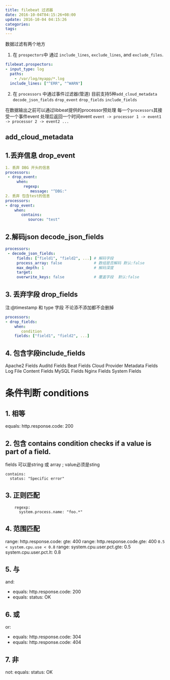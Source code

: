 ```yaml
---
title: filebeat 过滤器
date: 2016-10-04T04:15:26+08:00
update: 2016-10-04 04:15:26
categories:
tags:
---
```


数据过滤有两个地方
1. 在 `prospectors`中 通过 `include_lines`, `exclude_lines`, and `exclude_files`.

```yaml
filebeat.prospectors:
- input_type: log
  paths:
    - /var/log/myapp/*.log
  include_lines: ["^ERR", "^WARN"]
```
2. 在 `processors` 中通过事件过滤器(管道) 目前支持5种`add_cloud_metadata` `decode_json_fields` `drop_event` `drop_fields` `include_fields`

在数据输出之前可以通过libbeat提供的processor预处理
每一个`processors`其接受一个事件event 处理后返回一个时间event
`event -> processor 1 -> event1 -> processor 2 -> event2 ...`

## add_cloud_metadata

## 1.丢弃信息 drop_event   
```yaml
1. 丢弃 DBG 开头的信息
processors:
 - drop_event:
     when:
        regexp:
           message: "^DBG:"
2. 丢弃 包含test的信息
processors:
- drop_event:
    when:
       contains:
          source: "test"
```           
## 2.解码json decode_json_fields
```yaml
processors:
 - decode_json_fields:
     fields: ["field1", "field2", ...] # 解码字段
     process_array: false              # 数组是否解码 默认:false
     max_depth: 1                      # 解码深度
     target:            
     overwrite_keys: false             # 覆盖字段  默认:false
```


## 3. 丢弃字段 drop_fields
注:@timestamp 和 type 字段 不论添不添加都不会删掉
 ```yaml
 processors:
 - drop_fields:
     when:
        condition
     fields: ["field1", "field2", ...]
 ```
## 4. 包含字段include_fields


Apache2 Fields
Auditd Fields
Beat Fields
Cloud Provider Metadata Fields
Log File Content Fields
MySQL Fields
Nginx Fields
System Fields

# 条件判断 conditions
## 1. 相等
equals:
  http.response.code: 200


## 2. 包含  contains condition checks if a value is part of a field.
  fields 可以是string 或 array ; value必须是sting
```  
contains:
  status: "Specific error"  
```
## 3. 正则匹配
```
    regexp:
      system.process.name: "foo.*"
```
## 4. 范围匹配
range:
    http.response.code:
        gte: 400
range:
    http.response.code.gte: 400
  `0.5 < system.cpu.use < 0.8`
range:
    system.cpu.user.pct.gte: 0.5
    system.cpu.user.pct.lt: 0.8    
## 5. 与
and:
  - equals:
      http.response.code: 200
  - equals:
      status: OK
## 6. 或
or:
  - equals:
      http.response.code: 304
  - equals:
      http.response.code: 404
## 7. 非
not:
  equals:
    status: OK      
